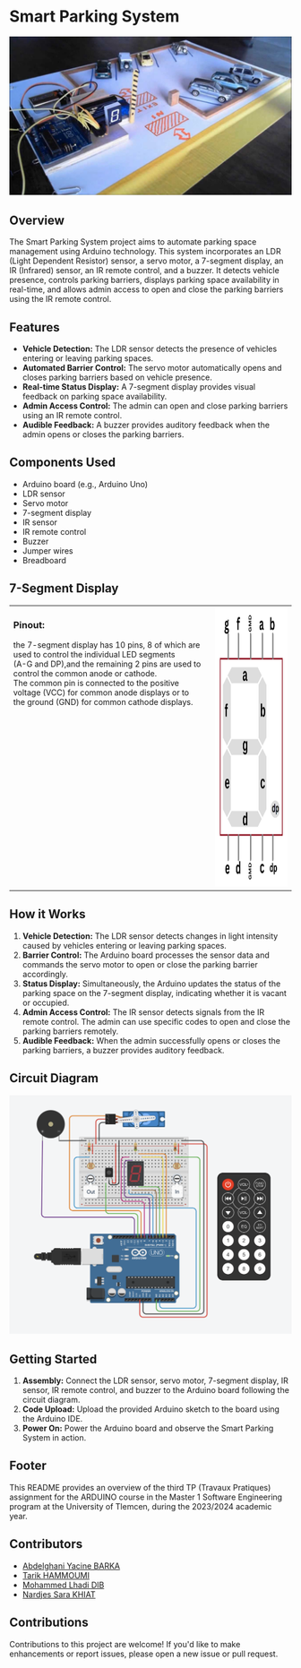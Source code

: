# Smart Parking System

![Smart Parking System](asset/prototype.jpg)

## Overview

The Smart Parking System project aims to automate parking space management using Arduino technology. This system incorporates an LDR (Light Dependent Resistor) sensor, a servo motor, a 7-segment display, an IR (Infrared) sensor, an IR remote control, and a buzzer. It detects vehicle presence, controls parking barriers, displays parking space availability in real-time, and allows admin access to open and close the parking barriers using the IR remote control.

## Features

- **Vehicle Detection:** The LDR sensor detects the presence of vehicles entering or leaving parking spaces.
- **Automated Barrier Control:** The servo motor automatically opens and closes parking barriers based on vehicle presence.
- **Real-time Status Display:** A 7-segment display provides visual feedback on parking space availability.
- **Admin Access Control:** The admin can open and close parking barriers using an IR remote control.
- **Audible Feedback:** A buzzer provides auditory feedback when the admin opens or closes the parking barriers.

## Components Used

- Arduino board (e.g., Arduino Uno)
- LDR sensor
- Servo motor
- 7-segment display
- IR sensor
- IR remote control
- Buzzer
- Jumper wires
- Breadboard

## 7-Segment Display

<table>
    <tr>
        <td valign="top">
            <h3>Pinout:</h3>
            <p>
                the 7-segment display has 10 pins, 8 of which are used to control the individual LED segments <br/>(A-G and DP),and the remaining 2 pins are used to control the common anode or cathode.<br/>
                The common pin is connected to the positive voltage (VCC) for common anode displays or to <br/>the ground (GND) for common cathode displays. 
            </p>
        </td>
        <td align="right"><img src="asset/7-segment-display-pinout.png" alt="7-Segment Display" width="263" height="500" ></td>
    </tr>
</table>

## How it Works

1. **Vehicle Detection:** The LDR sensor detects changes in light intensity caused by vehicles entering or leaving parking spaces.
2. **Barrier Control:** The Arduino board processes the sensor data and commands the servo motor to open or close the parking barrier accordingly.
3. **Status Display:** Simultaneously, the Arduino updates the status of the parking space on the 7-segment display, indicating whether it is vacant or occupied.
4. **Admin Access Control:** The IR sensor detects signals from the IR remote control. The admin can use specific codes to open and close the parking barriers remotely.
1. **Audible Feedback:** When the admin successfully opens or closes the parking barriers, a buzzer provides auditory feedback.

## Circuit Diagram

![Circuit Diagram](asset/4-IR.png)

## Getting Started

1. **Assembly:** Connect the LDR sensor, servo motor, 7-segment display, IR sensor, IR remote control, and buzzer to the Arduino board following the circuit diagram.
2. **Code Upload:** Upload the provided Arduino sketch to the board using the Arduino IDE.
3. **Power On:** Power the Arduino board and observe the Smart Parking System in action.

## Footer

This README provides an overview of the third TP (Travaux Pratiques) assignment for the ARDUINO course in the Master 1 Software Engineering program at the University of Tlemcen, during the 2023/2024 academic year.

## Contributors

- [Abdelghani Yacine BARKA](https://github.com/decodevm)
- [Tarik HAMMOUMI](https://github.com/ItsTarikBTW)
- [Mohammed Lhadi DIB](https://github.com/Lhadidib07)
- [Nardjes Sara KHIAT](https://github.com/Nardjes03)

## Contributions

Contributions to this project are welcome! If you'd like to make enhancements or report issues, please open a new issue or pull request.
